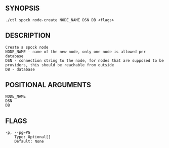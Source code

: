 ## SYNOPSIS
    ./ctl spock node-create NODE_NAME DSN DB <flags>
 
## DESCRIPTION
    Create a spock node
    NODE_NAME - name of the new node, only one node is allowed per database
    DSN - connection string to the node, for nodes that are supposed to be providers, this should be reachable from outside
    DB - database
 
## POSITIONAL ARGUMENTS
    NODE_NAME
    DSN
    DB
 
## FLAGS
    -p, --pg=PG
        Type: Optional[]
        Default: None
